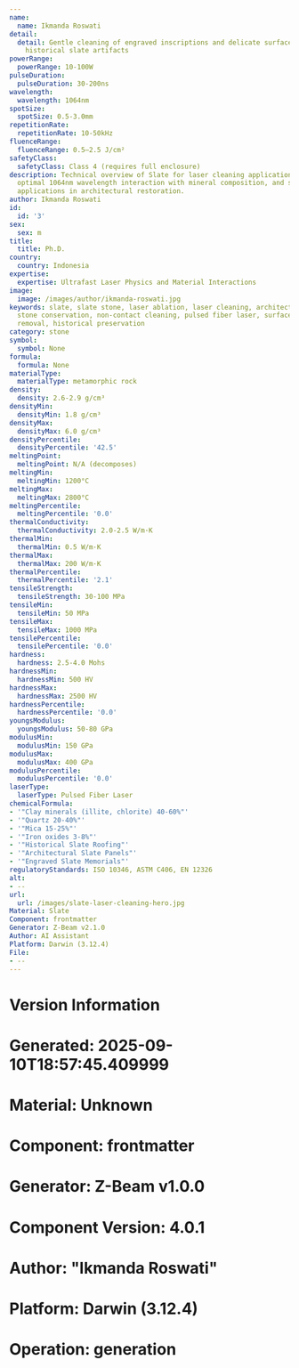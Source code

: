 ```yaml
---
name:
  name: Ikmanda Roswati
detail:
  detail: Gentle cleaning of engraved inscriptions and delicate surface details on
    historical slate artifacts
powerRange:
  powerRange: 10-100W
pulseDuration:
  pulseDuration: 30-200ns
wavelength:
  wavelength: 1064nm
spotSize:
  spotSize: 0.5-3.0mm
repetitionRate:
  repetitionRate: 10-50kHz
fluenceRange:
  fluenceRange: 0.5–2.5 J/cm²
safetyClass:
  safetyClass: Class 4 (requires full enclosure)
description: Technical overview of Slate for laser cleaning applications, including
  optimal 1064nm wavelength interaction with mineral composition, and specialized
  applications in architectural restoration.
author: Ikmanda Roswati
id:
  id: '3'
sex:
  sex: m
title:
  title: Ph.D.
country:
  country: Indonesia
expertise:
  expertise: Ultrafast Laser Physics and Material Interactions
image:
  image: /images/author/ikmanda-roswati.jpg
keywords: slate, slate stone, laser ablation, laser cleaning, architectural restoration,
  stone conservation, non-contact cleaning, pulsed fiber laser, surface contamination
  removal, historical preservation
category: stone
symbol:
  symbol: None
formula:
  formula: None
materialType:
  materialType: metamorphic rock
density:
  density: 2.6-2.9 g/cm³
densityMin:
  densityMin: 1.8 g/cm³
densityMax:
  densityMax: 6.0 g/cm³
densityPercentile:
  densityPercentile: '42.5'
meltingPoint:
  meltingPoint: N/A (decomposes)
meltingMin:
  meltingMin: 1200°C
meltingMax:
  meltingMax: 2800°C
meltingPercentile:
  meltingPercentile: '0.0'
thermalConductivity:
  thermalConductivity: 2.0-2.5 W/m·K
thermalMin:
  thermalMin: 0.5 W/m·K
thermalMax:
  thermalMax: 200 W/m·K
thermalPercentile:
  thermalPercentile: '2.1'
tensileStrength:
  tensileStrength: 30-100 MPa
tensileMin:
  tensileMin: 50 MPa
tensileMax:
  tensileMax: 1000 MPa
tensilePercentile:
  tensilePercentile: '0.0'
hardness:
  hardness: 2.5-4.0 Mohs
hardnessMin:
  hardnessMin: 500 HV
hardnessMax:
  hardnessMax: 2500 HV
hardnessPercentile:
  hardnessPercentile: '0.0'
youngsModulus:
  youngsModulus: 50-80 GPa
modulusMin:
  modulusMin: 150 GPa
modulusMax:
  modulusMax: 400 GPa
modulusPercentile:
  modulusPercentile: '0.0'
laserType:
  laserType: Pulsed Fiber Laser
chemicalFormula:
- '"Clay minerals (illite, chlorite) 40-60%"'
- '"Quartz 20-40%"'
- '"Mica 15-25%"'
- '"Iron oxides 3-8%"'
- '"Historical Slate Roofing"'
- '"Architectural Slate Panels"'
- '"Engraved Slate Memorials"'
regulatoryStandards: ISO 10346, ASTM C406, EN 12326
alt:
- --
url:
  url: /images/slate-laser-cleaning-hero.jpg
Material: Slate
Component: frontmatter
Generator: Z-Beam v2.1.0
Author: AI Assistant
Platform: Darwin (3.12.4)
File:
- --
---
```


# Version Information
# Generated: 2025-09-10T18:57:45.409999
# Material: Unknown
# Component: frontmatter
# Generator: Z-Beam v1.0.0
# Component Version: 4.0.1
# Author: "Ikmanda Roswati"
# Platform: Darwin (3.12.4)
# Operation: generation
